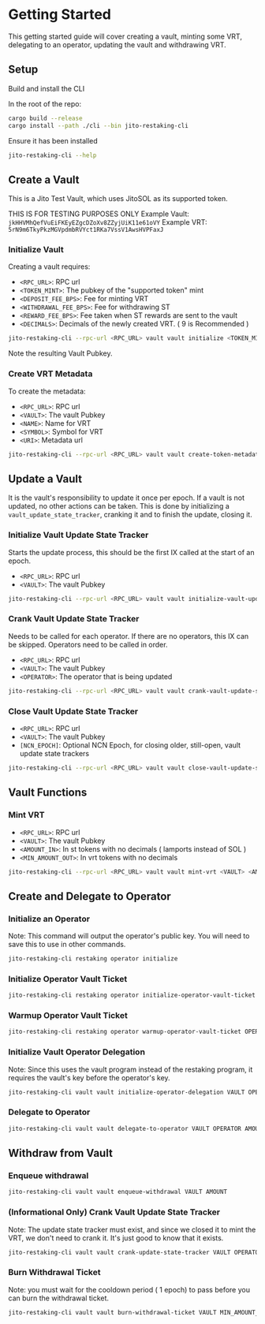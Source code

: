 # Getting Started

This getting started guide will cover creating a vault, minting some VRT, delegating to an operator, updating the vault and withdrawing VRT.

## Setup

Build and install the CLI

In the root of the repo:

```bash
cargo build --release
cargo install --path ./cli --bin jito-restaking-cli
```

Ensure it has been installed

```bash
jito-restaking-cli --help
```

## Create a Vault

This is a Jito Test Vault, which uses JitoSOL as its supported token.

THIS IS FOR TESTING PURPOSES ONLY
Example Vault: `jkHHVMhQefVuEiFKEyEZgcDZoXv8ZZyjUiK11e61oVY`
Example VRT: `5rN9m6TkyPkzMGVpdmbRVYct1RKa7VssV1AwsHVPFaxJ`

### Initialize Vault

Creating a vault requires:

- `<RPC_URL>`: RPC url
- `<TOKEN_MINT>`: The pubkey of the "supported token" mint
- `<DEPOSIT_FEE_BPS>`: Fee for minting VRT
- `<WITHDRAWAL_FEE_BPS>`: Fee for withdrawing ST
- `<REWARD_FEE_BPS>`: Fee taken when ST rewards are sent to the vault
- `<DECIMALS>`: Decimals of the newly created VRT. ( 9 is Recommended )

```bash
jito-restaking-cli --rpc-url <RPC_URL> vault vault initialize <TOKEN_MINT> <DEPOSIT_FEE_BPS> <WITHDRAWAL_FEE_BPS> <REWARD_FEE_BPS> <DECIMALS>
```

Note the resulting Vault Pubkey.

### Create VRT Metadata

To create the metadata:

- `<RPC_URL>`: RPC url
- `<VAULT>`: The vault Pubkey
- `<NAME>`: Name for VRT
- `<SYMBOL>`: Symbol for VRT
- `<URI>`: Metadata url

```bash
jito-restaking-cli --rpc-url <RPC_URL> vault vault create-token-metadata <VAULT> <NAME> <SYMBOL> <URI>
```

## Update a Vault

It is the vault's responsibility to update it once per epoch. If a vault is not updated, no other actions can be taken. This is done by initializing a `vault_update_state_tracker`, cranking it and to finish the update, closing it.

### Initialize Vault Update State Tracker

Starts the update process, this should be the first IX called at the start of an epoch.

- `<RPC_URL>`: RPC url
- `<VAULT>`: The vault Pubkey

```bash
jito-restaking-cli --rpc-url <RPC_URL> vault vault initialize-vault-update-state-tracker <VAULT>
```

### Crank Vault Update State Tracker

Needs to be called for each operator. If there are no operators, this IX can be skipped. Operators need to be called in order.

- `<RPC_URL>`: RPC url
- `<VAULT>`: The vault Pubkey
- `<OPERATOR>`: The operator that is being updated

```bash
jito-restaking-cli --rpc-url <RPC_URL> vault vault crank-vault-update-state-tracker <VAULT> <OPERATOR>
```

### Close Vault Update State Tracker

- `<RPC_URL>`: RPC url
- `<VAULT>`: The vault Pubkey
- `[NCN_EPOCH]`: Optional NCN Epoch, for closing older, still-open, vault update state trackers

```bash
jito-restaking-cli --rpc-url <RPC_URL> vault vault close-vault-update-state-tracker <VAULT> <OPERATOR> [NCN_EPOCH]
```

## Vault Functions

### Mint VRT

- `<RPC_URL>`: RPC url
- `<VAULT>`: The vault Pubkey
- `<AMOUNT_IN>`: In st tokens with no decimals ( lamports instead of SOL )
- `<MIN_AMOUNT_OUT>`: In vrt tokens with no decimals

```bash
jito-restaking-cli --rpc-url <RPC_URL> vault vault mint-vrt <VAULT> <AMOUNT_IN> <MIN_AMOUNT_OUT>
```

## Create and Delegate to Operator

### Initialize an Operator

Note: This command will output the operator's public key. You will need to save this to use in other commands.

```bash
jito-restaking-cli restaking operator initialize
```

### Initialize Operator Vault Ticket

```bash
jito-restaking-cli restaking operator initialize-operator-vault-ticket OPERATOR VAULT
```

### Warmup Operator Vault Ticket

```bash
jito-restaking-cli restaking operator warmup-operator-vault-ticket OPERATOR VAULT
```

### Initialize Vault Operator Delegation

Note: Since this uses the vault program instead of the restaking program, it requires the vault's key before the operator's key.

```bash
jito-restaking-cli vault vault initialize-operator-delegation VAULT OPERATOR
```

### Delegate to Operator

```bash
jito-restaking-cli vault vault delegate-to-operator VAULT OPERATOR AMOUNT
```

## Withdraw from Vault

### Enqueue withdrawal

```bash
jito-restaking-cli vault vault enqueue-withdrawal VAULT AMOUNT
```

### (Informational Only) Crank Vault Update State Tracker

Note: The update state tracker must exist, and since we closed it to mint the VRT, we don't need to crank it. It's just good to know that it exists.

```bash
jito-restaking-cli vault vault crank-update-state-tracker VAULT OPERATOR
```

### Burn Withdrawal Ticket

Note: you must wait for the cooldown period ( 1 epoch) to pass before you can burn the withdrawal ticket.

```bash
jito-restaking-cli vault vault burn-withdrawal-ticket VAULT MIN_AMOUNT_OUT
```
